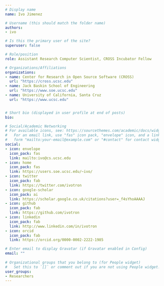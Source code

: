 ```yaml
---
# Display name
name: Ivo Jimenez

# Username (this should match the folder name)
authors:
- ivo

# Is this the primary user of the site?
superuser: false

# Role/position
role: Assistant Research Computer Scientist, CROSS Incubator Fellow

# Organizations/Affiliations
organizations:
- name: Center for Research in Open Source Software (CROSS)
  url: "https://cross.ucsc.edu"
- name: Jack Baskin School of Engineering
  url: "https://www.soe.ucsc.edu"
- name: University of California, Santa Cruz
  url: "https://www.ucsc.edu"


# Short bio (displayed in user profile at end of posts)
bio: 

# Social/Academic Networking
# For available icons, see: https://sourcethemes.com/academic/docs/widgets/#icons
#   For an email link, use "fas" icon pack, "envelope" icon, and a link in the
#   form "mailto:your-email@example.com" or "#contact" for contact widget.
social:
- icon: envelope
  icon_pack: fas
  link: mailto:ivo@cs.ucsc.edu
- icon: home
  icon_pack: fas
  link: https://users.soe.ucsc.edu/~ivo/
- icon: twitter
  icon_pack: fab
  link: https://twitter.com/ivotron
- icon: google-scholar
  icon_pack: ai
  link: https://scholar.google.co.uk/citations?user=_f4sYhoAAAAJ
- icon: github
  icon_pack: fab
  link: https://github.com/ivotron
- icon: linkedin
  icon_pack: fab
  link: http://www.linkedin.com/in/ivotron
- icon: orcid
  icon_pack: fab
  link: https://orcid.org/0000-0002-2222-1985

# Enter email to display Gravatar (if Gravatar enabled in Config)
email: ""
  
# Organizational groups that you belong to (for People widget)
#   Set this to `[]` or comment out if you are not using People widget.  
user_groups:
- Researchers
---
```


